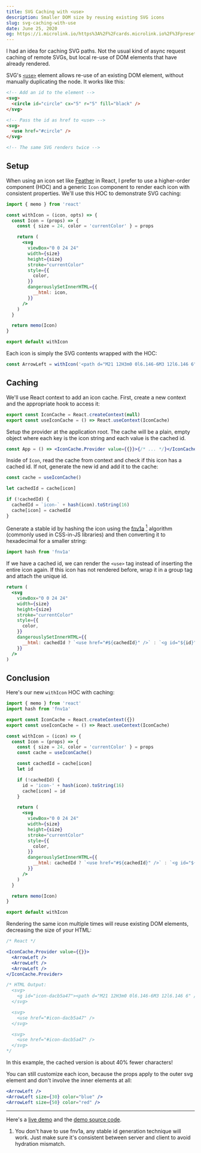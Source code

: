 ```yaml
---
title: SVG Caching with <use>
description: Smaller DOM size by reusing existing SVG icons
slug: svg-caching-with-use
date: June 25, 2020
og: https://i.microlink.io/https%3A%2F%2Fcards.microlink.io%2F%3Fpreset%3Dpaco%26title%3DSVG%2520Caching%2520with%2520%253Cuse%253E%23
---
```


I had an idea for caching SVG paths. Not the usual kind of async request caching of remote SVGs, but local re-use of DOM elements that have already rendered.

SVG's [`<use>`](https://developer.mozilla.org/en-US/docs/Web/SVG/Element/use) element allows re-use of an existing DOM element, without manually duplicating the
node. It works like this:

```html
<!-- Add an id to the element -->
<svg>
  <circle id="circle" cx="5" r="5" fill="black" />
</svg>

<!-- Pass the id as href to <use> -->
<svg>
  <use href="#circle" />
</svg>

<!-- The same SVG renders twice -->
```

## Setup

When using an icon set like [Feather](https://feathericons.com/) in React, I prefer to use a higher-order component (HOC) and a generic `Icon` component to
render each icon with consistent properties. We'll use this HOC to demonstrate SVG caching:

```jsx
import { memo } from 'react'

const withIcon = (icon, opts) => {
  const Icon = (props) => {
    const { size = 24, color = 'currentColor' } = props

    return (
      <svg
        viewBox="0 0 24 24"
        width={size}
        height={size}
        stroke="currentColor"
        style={{
          color,
        }}
        dangerouslySetInnerHTML={{
          __html: icon,
        }}
      />
    )
  }

  return memo(Icon)
}

export default withIcon
```

Each icon is simply the SVG contents wrapped with the HOC:

```jsx
const ArrowLeft = withIcon('<path d="M21 12H3m0 0l6.146-6M3 12l6.146 6" />')
```

## Caching

We'll use React context to add an icon cache. First, create a new context and the appropriate hook to access it:

```jsx
export const IconCache = React.createContext(null)
export const useIconCache = () => React.useContext(IconCache)
```

Setup the provider at the application root. The cache will be a plain, empty object where each key is the icon string and each value is the cached id.

```jsx raw
const App = () => <IconCache.Provider value={{}}>{/* ... */}</IconCache.Provider>
```

Inside of `Icon`, read the cache from context and check if this icon has a cached id. If not, generate the new id and add it to the cache:

```jsx
const cache = useIconCache()

let cachedId = cache[icon]

if (!cachedId) {
  cachedId = `icon-` + hash(icon).toString(16)
  cache[icon] = cachedId
}
```

Generate a stable id by hashing the icon using the [fnv1a](https://en.wikipedia.org/wiki/Fowler%E2%80%93Noll%E2%80%93Vo_hash_function)
<a href="#footnote"><sup>1</sup></a> algorithm (commonly used in CSS-in-JS libraries) and then converting it to hexadecimal for a smaller string:

```jsx
import hash from 'fnv1a'
```

If we have a cached id, we can render the `<use>` tag instead of inserting the entire icon again. If this icon has not rendered before, wrap it in a group tag
and attach the unique id.

```jsx highlight=11-13
return (
  <svg
    viewBox="0 0 24 24"
    width={size}
    height={size}
    stroke="currentColor"
    style={{
      color,
    }}
    dangerouslySetInnerHTML={{
      __html: cachedId ? `<use href="#${cachedId}" />` : `<g id="${id}">${icon}</g>`,
    }}
  />
)
```

## Conclusion

Here's our new `withIcon` HOC with caching:

```jsx highlight=2,4-5,10,12,13,15-18,30-32
import { memo } from 'react'
import hash from 'fnv1a'

export const IconCache = React.createContext({})
export const useIconCache = () => React.useContext(IconCache)

const withIcon = (icon) => {
  const Icon = (props) => {
    const { size = 24, color = 'currentColor' } = props
    const cache = useIconCache()

    const cachedId = cache[icon]
    let id

    if (!cachedId) {
      id = 'icon-' + hash(icon).toString(16)
      cache[icon] = id
    }

    return (
      <svg
        viewBox="0 0 24 24"
        width={size}
        height={size}
        stroke="currentColor"
        style={{
          color,
        }}
        dangerouslySetInnerHTML={{
          __html: cachedId ? `<use href="#${cachedId}" />` : `<g id="${id}">${icon}</g>`,
        }}
      />
    )
  }

  return memo(Icon)
}

export default withIcon
```

Rendering the same icon multiple times will reuse existing DOM elements, decreasing the size of your HTML:

```jsx raw
/* React */

<IconCache.Provider value={{}}>
  <ArrowLeft />
  <ArrowLeft />
  <ArrowLeft />
</IconCache.Provider>

/* HTML Output:
  <svg>
    <g id="icon-dacb5a47"><path d="M21 12H3m0 0l6.146-6M3 12l6.146 6" /></g>
  </svg>

  <svg>
    <use href="#icon-dacb5a47" />
  </svg>

  <svg>
    <use href="#icon-dacb5a47" />
  </svg>
*/
```

In this example, the cached version is about 40% fewer characters!

You can still customize each icon, because the props apply to the outer svg element and don't involve the inner elements at all:

```jsx
<ArrowLeft />
<ArrowLeft size={30} color="blue" />
<ArrowLeft size={50} color="red" />
```

---

Here's a [live demo](https://svgcache.vercel.app) and the [demo source code](https://github.com/katsuki-yuri/svgcache).

<div id="footnote"></div>

1. You don't have to use fnv1a, any stable id generation technique will work. Just make sure it's consistent between server and client to avoid hydration
   mismatch.
